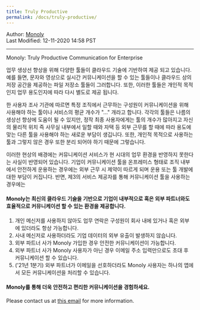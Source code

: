 ```yaml
---
title: Truly Productive
permalink: /docs/truly-productive/
---
```

Author: <a href="mailto:admin@monoly.com">Monoly</a>
<br>
Last Modified: 12-11-2020 14:58 PST
<br>

----
Monoly: Truly Productive Communication for Enterprise

업무 생상선 향상을 위해 다양한 툴들이 클라우드 기술에 기반하여 제공 되고 있습니다. 예를 들면, 문자와 영상으로 실시간 커뮤니케이션을 할 수 있는 툴들이나 클라우드 상의 저장 공간을 제공하는 파일 저장소 툴들이 그러합니다. 또한, 이러한 툴들은 개인적 목적인지 업무 용도인지에 따라 다시 별도로 제공 됩니다.

한 사용자 조사 기관에 따르면 특정 조직에서 근무하는 구성원이 커뮤니케이션을 위해 사용해야 하는 툴이나 서비스의 평균 개수가 "..." 개라고 합니다. 각각의 툴들은 나름의 생상선 향상에 도움이 될 수 있지만, 정작 최종 사용자에게는 툴의 개수가 많아지고 자신의 물리적 위치 즉 사무실 내부에서 일할 때와 자택 등 외부 근무를 할 때에 따라 용도에 맞는 다른 툴을 사용해야 하는 새로운 부담이 생깁니다. 또한, 개인적 목적으로 사용하는 툴과 그렇지 않은 경우 또한 분리 되어야 하기 때문에 그렇습니다.

이러한 현상의 배경에는 커뮤니케이션 서비스가 현 시대의 업무 환경을 반영하지 못한다는 사실이 반영되어 있습니다. 기업이 커뮤니케이션 툴을 온프레미스 형태로 조직 내부에서 안전하게 운용하는 경우에는 외부 근무 시 제약이 따르게 되며 운용 또는 툴 개발에 대한 부담이 커집니다. 반면, 제3의 서비스 제공자를 통해 커뮤니케이션 툴을 사용하는 경우에는 

<h4><strong>Monoly는 최신의 클라우드 기술을 기반으로 기업이 내부적으로 혹은 외부 파트너와도 효율적으로 커뮤니케이션 할 수 있는 환경을 제공합니다.</strong></h4>

1. 개인 메신저를 사용하지 않아도 업무 연락은 구성원이 회사 내에 있거나 혹은 외부에 있더라도 항상 가능합니다. 
2. 사내 메신저로 사용하더라도 기업 데이터의 외부 유출이 발생하지 않습니다.
3. 외부 파트너 사가 Monoly 가입한 경우 안전한 커뮤니케이션이 가능합니다.
4. 외부 파트너 사가 Monoly 사용자가 아닌 경우 이메일 주소 입력만으로도 초대 후 커뮤니케이션 할 수 있습니다.
5. ('21년 1분기) 외부 파트너가 이메일을 선호하더라도 Monoly 사용자는 하나의 앱에서 모든 커뮤니케이션을 처리할 수 있습니다.

<h4><strong>Monoly를 통해 더욱 안전하고 편리한 커뮤니케이션을 경험하세요.</strong></h4>



Please contact us at <a href="mailto:admin@monoly.com">this email</a> for more information. 